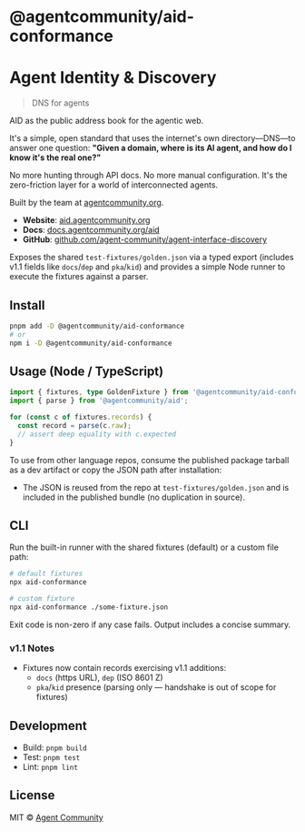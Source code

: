 # @agentcommunity/aid-conformance

# Agent Identity & Discovery

> DNS for agents

AID as the public address book for the agentic web.

It's a simple, open standard that uses the internet's own directory—DNS—to answer one question: **"Given a domain, where is its AI agent, and how do I know it's the real one?"**

No more hunting through API docs. No more manual configuration. It's the zero-friction layer for a world of interconnected agents.

Built by the team at [agentcommunity.org](https://agentcommunity.org).

- **Website**: [aid.agentcommunity.org](https://aid.agentcommunity.org)
- **Docs**: [docs.agentcommunity.org/aid](https://docs.agentcommunity.org/aid)
- **GitHub**: [github.com/agent-community/agent-interface-discovery](https://github.com/agent-community/agent-interface-discovery)

Exposes the shared `test-fixtures/golden.json` via a typed export (includes v1.1 fields like `docs`/`dep` and `pka`/`kid`) and provides a simple Node runner to execute the fixtures against a parser.

## Install

```bash
pnpm add -D @agentcommunity/aid-conformance
# or
npm i -D @agentcommunity/aid-conformance
```

## Usage (Node / TypeScript)

```ts
import { fixtures, type GoldenFixture } from '@agentcommunity/aid-conformance';
import { parse } from '@agentcommunity/aid';

for (const c of fixtures.records) {
  const record = parse(c.raw);
  // assert deep equality with c.expected
}
```

To use from other language repos, consume the published package tarball as a dev artifact or copy the JSON path after installation:

- The JSON is reused from the repo at `test-fixtures/golden.json` and is included in the published bundle (no duplication in source).

## CLI

Run the built-in runner with the shared fixtures (default) or a custom file path:

```bash
# default fixtures
npx aid-conformance

# custom fixture
npx aid-conformance ./some-fixture.json
```

Exit code is non-zero if any case fails. Output includes a concise summary.

### v1.1 Notes

- Fixtures now contain records exercising v1.1 additions:
  - `docs` (https URL), `dep` (ISO 8601 Z)
  - `pka`/`kid` presence (parsing only — handshake is out of scope for fixtures)

## Development

- Build: `pnpm build`
- Test: `pnpm test`
- Lint: `pnpm lint`

## License

MIT © [Agent Community](https://agentcommunity.org)
